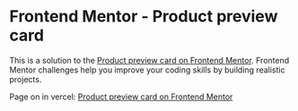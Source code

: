# Frontend Mentor - Product preview card

This is a solution to the [Product preview card on Frontend Mentor](https://www.frontendmentor.io/challenges/product-preview-card-component-GO7UmttRfa). Frontend Mentor challenges help you improve your coding skills by building realistic projects.

Page on in vercel: [Product preview card on Frontend Mentor](https://product-preview-card-bice.vercel.app/)
